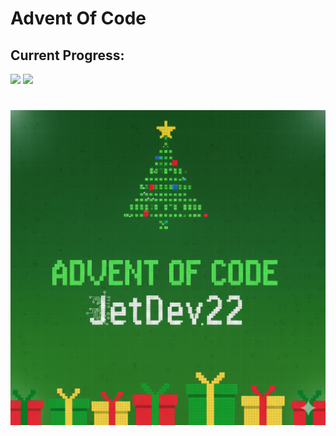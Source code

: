# Advent Of Code
## Current Progress:
![](https://img.shields.io/badge/days%20✅-14-green)     ![](https://img.shields.io/badge/stars%20⭐-28-yellow)
# ![title](aocLogo.png)

